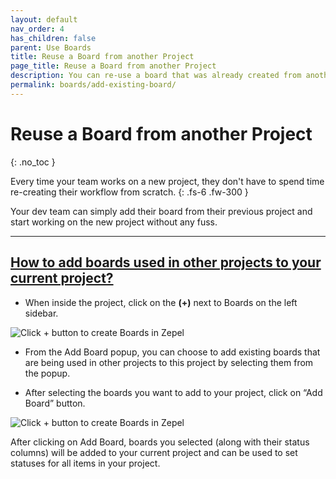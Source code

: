 ```yaml
---
layout: default
nav_order: 4
has_children: false
parent: Use Boards
title: Reuse a Board from another Project
page_title: Reuse a Board from another Project
description: You can re-use a board that was already created from another project in Zepel. Learn how to do it with this guide.
permalink: boards/add-existing-board/
---
```

# Reuse a Board from another Project
{: .no_toc }

Every time your team works on a new project, they don't have to spend time re-creating their workflow from scratch. 
{: .fs-6 .fw-300 }

Your dev team can simply add their board from their previous project and start working on the new project without any fuss.

---

## <u>How to add boards used in other projects to your current project?</u>

- When inside the project, click on the <b>(+)</b> next to Boards on the left sidebar.

![Click + button to create Boards in Zepel](/guide/assets/uploads/zepel-boards-create.png "Click + button to create Boards")

- From the Add Board popup, you can choose to add existing boards that are being used in other projects to this project by selecting them from the popup.

- After selecting the boards you want to add to your project, click on “Add Board” button.

![Click + button to create Boards in Zepel](/guide/assets/uploads/zepel-add-boards.png "Click + button to create Boards")

After clicking on Add Board, boards you selected (along with their status columns) will be added to your current project and can be used to set statuses for all items in your project. 